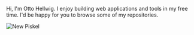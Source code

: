 Hi, I'm Otto Hellwig. I enjoy building web applications and tools in my free time. I'd be happy for you to browse some of my repositories.

![New Piskel](https://github.com/ottohellwig/ottohellwig/assets/105997582/f540df39-1605-4f2a-88f5-47f1d62cfaa6)
